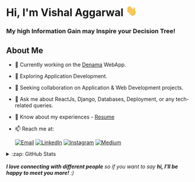 # Hi, I'm Vishal Aggarwal <img src="https://raw.githubusercontent.com/iamvishalaggarwal/iamvishalaggarwal/main/wave.gif" width="30px" height="30px" />

### My high Information Gain may Inspire your Decision Tree!

## About Me

- 🔭 Currently working on the [Denama](https://www.denama.com) WebApp.
- 🌱 Exploring Application Development.
- 👯 Seeking collaboration on Application & Web Development projects.
- 💬 Ask me about ReactJs, Django, Databases, Deployment, or any tech-related queries.
- 📃 Know about my experiences - [Resume](https://drive.google.com/file/d/1BAd0YYv8zJid2w_FJwbfxawvFnz4FCl8/view?usp=sharing)
- 📫 Reach me at:

   [![Email](https://img.shields.io/badge/vishalagarwal872632%40gmail.com-blue?style=social&logo=gmail&link=mailto:vishalagarwal872632%40gmail.com)](mailto:vishalagarwal872632@gmail.com)
   [![LinkedIn](https://img.shields.io/badge/iamvishalaggarwal-blue?style=social&logo=linkedin&link=https://www.linkedin.com/in/iamvishalaggarwal/)](https://www.linkedin.com/in/iamvishalaggarwal/)
   [![Instagram](https://img.shields.io/badge/imvishalaggarwal-blue?style=social&logo=instagram&link=https://instagram.com/imvishalaggarwal/)](https://instagram.com/imvishalaggarwal/)
   [![Medium](https://img.shields.io/badge/iamvishalaggarwal-blue?style=social&logo=medium&link=https://iamvishalaggarwal.medium.com/)](https://iamvishalaggarwal.medium.com/)

<!--  Github Stats Section -->

<details>
   <summary>:zap: GitHub Stats</summary>
   <img align="left" alt="iamvishalaggarwal's GitHub Stats" src="https://github-readme-stats-iamvishalaggarwal.vercel.app/api? username=iamvishalaggarwal&show_icons=true&hide_border=false&title_color=ff652f&icon_color=FFE400&bg_color=09131B&text_color=ffffff&border_color=0c1a25" />
   <br/><br/><br/><br/><br/><br/><br/>
</details>

<div style="clear:both;"></div>
<br/>
<em><b>I love connecting with different people</b> so if you want to say <b>hi, I'll be happy to meet you more!</b> :)</em>
